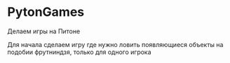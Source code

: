 # PytonGames
Делаем игры на Питоне

Для начала сделаем игру где нужно ловить появляющиеся объекты
на подобии фрутниндзя, только для одного игрока
